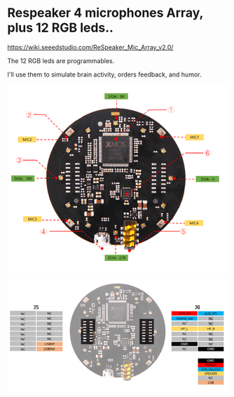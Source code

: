 # Respeaker 4 microphones Array, plus 12 RGB leds..

https://wiki.seeedstudio.com/ReSpeaker_Mic_Array_v2.0/

The 12 RGB leds are programmables.

I'll use them to simulate brain activity, orders feedback, and humor.

![Alt text](../images/respeaker/overview.png?raw=true)

![Alt text](../images/respeaker/Pin_Map.png?raw=true)
